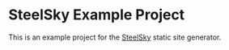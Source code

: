 # SteelSky Example Project

This is an example project for the [SteelSky](https://github.com/matdombrock/SteelSky) static site generator.